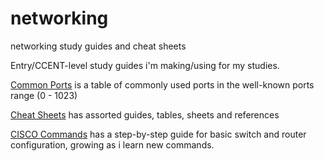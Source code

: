 # networking
networking study guides and cheat sheets

Entry/CCENT-level study guides i'm making/using for my studies.

[Common Ports](common_ports.md) is a table of commonly used ports in the well-known ports range (0 - 1023)

[Cheat Sheets](cheat_sheets.md) has assorted guides, tables, sheets and references

[CISCO Commands](cisco_commands.md) has a step-by-step guide for basic switch and router configuration, growing as i learn new commands.
